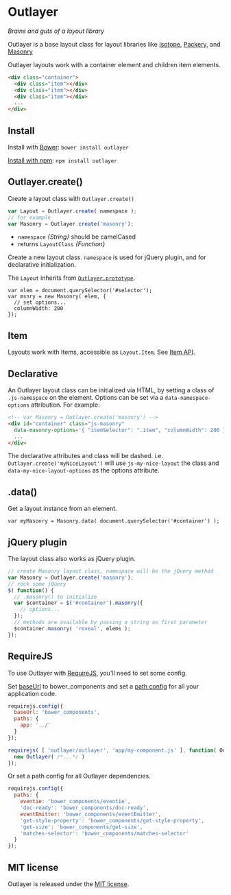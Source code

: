 # Outlayer

_Brains and guts of a layout library_

Outlayer is a base layout class for layout libraries like [Isotope](http://isotope.metafizzy.co), [Packery](http://packery.metafizzy.co), and [Masonry](http://masonry.desandro.com)

Outlayer layouts work with a container element and children item elements.

``` html
<div class="container">
  <div class="item"></div>
  <div class="item"></div>
  <div class="item"></div>
  ...
</div>
```

## Install

Install with [Bower](http://bower.io): `bower install outlayer`

[Install with npm](http://npmjs.org/package/outlayer): `npm install outlayer`

## Outlayer.create()

Create a layout class with `Outlayer.create()`

``` js
var Layout = Outlayer.create( namespace );
// for example
var Masonry = Outlayer.create('masonry');
```

+ `namespace` _{String}_ should be camelCased
+ returns `LayoutClass` _{Function}_

Create a new layout class. `namespace` is used for jQuery plugin, and for declarative initialization.

The `Layout` inherits from [`Outlayer.prototype`](docs/outlayer.md).

```
var elem = document.querySelector('#selector');
var msnry = new Masonry( elem, {
  // set options...
  columnWidth: 200
});
```

## Item

Layouts work with Items, accessible as `Layout.Item`. See [Item API](docs/item.md).

## Declarative

An Outlayer layout class can be initialized via HTML, by setting a class of `.js-namespace` on the element. Options can be set via a `data-namespace-options` attribution. For example:

``` html
<!-- var Masonry = Outlayer.create('masonry') -->
<div id="container" class="js-masonry"
  data-masonry-options='{ "itemSelector": ".item", "columnWidth": 200 }'>
  ...
</div>
```

The declarative attributes and class will be dashed. i.e. `Outlayer.create('myNiceLayout')` will use `js-my-nice-layout` the class and `data-my-nice-layout-options` as the options attribute.

## .data()

Get a layout instance from an element.

```
var myMasonry = Masonry.data( document.querySelector('#container') );
```

## jQuery plugin

The layout class also works as jQuery plugin.

``` js
// create Masonry layout class, namespace will be the jQuery method
var Masonry = Outlayer.create('masonry');
// rock some jQuery
$( function() {
  // .masonry() to initialize
  var $container = $('#container').masonry({
    // options...
  });
  // methods are available by passing a string as first parameter
  $container.masonry( 'reveal', elems );
});
```

## RequireJS

To use Outlayer with [RequireJS](http://requirejs.org/), you'll need to set some config.

Set [baseUrl](http://requirejs.org/docs/api.html#config-baseUrl) to bower_components and set a [path config](http://requirejs.org/docs/api.html#config-paths) for all your application code.

``` js
requirejs.config({
  baseUrl: 'bower_components',
  paths: {
    app: '../'
  }
});

requirejs( [ 'outlayer/outlayer', 'app/my-component.js' ], function( Outlayer, myComp ) {
  new Outlayer( /*...*/ )
});
```

Or set a path config for all Outlayer dependencies.

``` js
requirejs.config({
  paths: {
    eventie: 'bower_components/eventie',
    'doc-ready': 'bower_components/doc-ready',
    eventEmitter: 'bower_components/eventEmitter',
    'get-style-property': 'bower_components/get-style-property',
    'get-size': 'bower_components/get-size',
    'matches-selector': 'bower_components/matches-selector'
  }
});
```

## MIT license

Outlayer is released under the [MIT license](http://desandro.mit-license.org).
